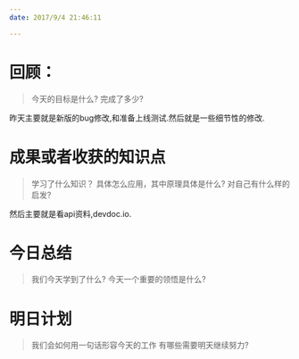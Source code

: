```yaml
---
date: 2017/9/4 21:46:11

---
```


# 回顾：
> 今天的目标是什么?
> 完成了多少?

昨天主要就是新版的bug修改,和准备上线测试.然后就是一些细节性的修改.


# 成果或者收获的知识点
> 学习了什么知识？
> 具体怎么应用，其中原理具体是什么?
> 对自己有什么样的启发?

然后主要就是看api资料,devdoc.io.

# 今日总结
> 我们今天学到了什么?
> 今天一个重要的领悟是什么?



# 明日计划
> 我们会如何用一句话形容今天的工作
> 有哪些需要明天继续努力?


